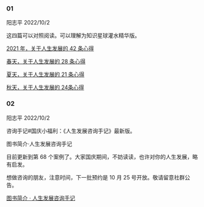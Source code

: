 ### 01

阳志平 2022/10/2

这四篇可以对照阅读。可以理解为知识星球灌水精华版。

[2021 年，关于人生发展的 42 条心得](https://mp.weixin.qq.com/s?__biz=MzA3MzM0MjUyMQ==&mid=2652152649&idx=1&sn=38e6f4b23ce8d888baa11bace0143bfb&chksm=84f0881fb3870109cfce15f660b25e1408e895de0321853ce5488d835a9f9b5bf8c9a3b29030&scene=178&cur_album_id=1396768396720848897#rd)

[春天，关于人生发展的 28 条心得](https://mp.weixin.qq.com/s?__biz=MzA3MzM0MjUyMQ==&mid=2652152841&idx=1&sn=10f9c8824d13d0dfbae0ed388c0ad9bb&chksm=84f08f5fb38706498979c61b2aef15be25e8ebd4f63d666be031981b296561dfd77a38e46132&scene=178&cur_album_id=1396768396720848897#rd)

[夏天，关于人生发展的 21 条心得](https://mp.weixin.qq.com/s?__biz=MzA3MzM0MjUyMQ==&mid=2652153008&idx=1&sn=aba89e3bb8ebbdc1198e125dd79bb522&chksm=84f08fe6b38706f0d8118b087a88b3b75f9f19f39fe0ec31a340f839230cb8836e9c9ad2759d&cur_album_id=1396768396720848897&scene=189#wechat_redirect)

[秋天，关于人生发展的 24条心得](https://mp.weixin.qq.com/s?__biz=MzA3MzM0MjUyMQ==&mid=2652153111&idx=1&sn=15f512c4d3226bcc3c1ef3800a6db0aa&chksm=84f08e41b38707572799bcd13e7e96f98fcefcc89b6941fccfd44d03c356f5c9d2f93773c8c8&token=1642233642&lang=zh_CN#rd)

### 02

阳志平 2022/10/2

咨询手记#国庆小福利：《人生发展咨询手记》最新版。

图书简介·人生发展咨询手记

目前更新到第 68 个案例了。大家国庆期间，不妨读读，也许对你的人生发展，略有启发。

想做咨询的朋友，注意时间，下一批预约是 10 月 25 号开放。敬请留意社群公告。

[图书简介 · 人生发展咨询手记](https://booka.openmindcloud.com/)

